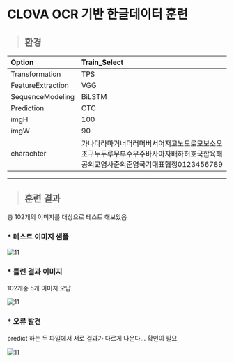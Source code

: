 # CLOVA OCR 기반 한글데이터 훈련

> ## 환경
 |Option|Train_Select|
 |:---|:---|
 |Transformation|TPS|
 |FeatureExtraction|VGG|
 |SequenceModeling|BiLSTM|
 |Prediction|CTC|
 |imgH|100|
 |imgW|90|
 |charachter|가나다라마거너더러머버서어저고노도로모보소오조구누두루무부수우주바사아자배하허호국합육해공외교영사준외준영국기대표협정0123456789|

***

> ## 훈련 결과

 총 102개의 이미지를 대상으로 테스트 해보았음

 ### * 테스트 이미지 샘플
 ![11](https://user-images.githubusercontent.com/25381921/110720117-672e9500-8251-11eb-9483-47536e5a66e9.png)
 
 ### * 틀린 결과 이미지
 102개중 5개 이미지 오답
 
 ![11](https://user-images.githubusercontent.com/25381921/110720380-ca202c00-8251-11eb-9f33-a6ca3c7738d9.png)

 ### * 오류 발견
 predict 하는 두 파일에서 서로 결과가 다르게 나온다... 확인이 필요
 
 ![11](https://user-images.githubusercontent.com/25381921/110721299-9c3be700-8253-11eb-8749-d472eef6b31a.png)
